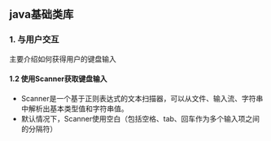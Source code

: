 ## java基础类库

### 1. 与用户交互
主要介绍如何获得用户的键盘输入
#### 1.2 使用Scanner获取键盘输入
- Scanner是一个基于正则表达式的文本扫描器，可以从文件、输入流、字符串中解析出基本类型值和字符串值。
- 默认情况下，Scanner使用空白（包括空格、tab、回车作为多个输入项之间的分隔符）